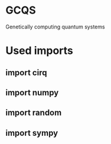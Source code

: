 # GCQS
Genetically computing quantum systems


# Used imports
## import cirq
## import numpy
## import random
## import sympy